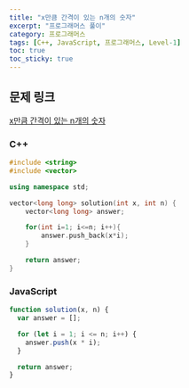 ```yaml
---
title: "x만큼 간격이 있는 n개의 숫자"
excerpt: "프로그래머스 풀이"
category: 프로그래머스
tags: [C++, JavaScript, 프로그래머스, Level-1]
toc: true
toc_sticky: true
---
```


## 문제 링크

[x만큼 간격이 있는 n개의 숫자](https://programmers.co.kr/learn/courses/30/lessons/12954)

### C++

```cpp
#include <string>
#include <vector>

using namespace std;

vector<long long> solution(int x, int n) {
    vector<long long> answer;

    for(int i=1; i<=n; i++){
        answer.push_back(x*i);
    }

    return answer;
}
```

### JavaScript

```js
function solution(x, n) {
  var answer = [];

  for (let i = 1; i <= n; i++) {
    answer.push(x * i);
  }

  return answer;
}
```
